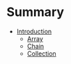# Summary

* [Introduction](README.md)
   * [Array](array.md)
   * [Chain](chain.md)
   * [Collection](collection.md)
